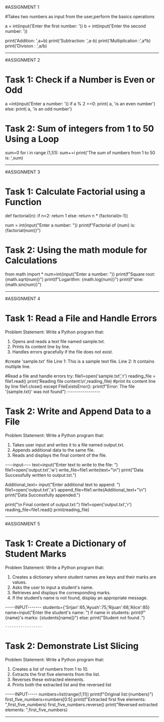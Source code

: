 #ASSIGNMENT 1


#Takes two numbers as input from the user,perform the basics operations

a = int(input('Enter the first number: '))
b = int(input('Enter the second number: '))

print('Addition: ',a+b)
print('Subtraction: ',a-b)
print('Multiplication :',a*b)
print('Division : ',a/b)

-----------------------------------------------------------------------------

#ASSIGNMENT 2


# Task 1: Check if a Number is Even or Odd

a =int(input('Enter a number: '))
if a % 2 ==0:
    print( a, 'is an even number')
else:
    print( a, 'is an odd number')


# Task 2: Sum of integers from 1 to 50 Using a Loop
sum=0
for i in range (1,51):
    sum+=i
print('The sum of numbers from 1 to 50 is: ',sum)

--------------------------------------------------------------------------

#ASSIGNMENT 3

# Task 1: Calculate Factorial using a Function

def factorial(n):
    if n<2:
        return 1
    else:
        return n * (factorial(n-1))

num = int(input("Enter a number: "))
print(f"Factorial of {num} is: {factorial(num)}")


# Task 2: Using the math module for Calculations

from math import *
num=int(input("Enter a number: "))
print(f"Square root: {math.sqrt(num)}")
print(f"Logarithm: {math.log(num)}")
print(f"sine: {math.sin(num)}")

---------------------------------------------------------------------

#ASSIGNMENT 4

 
# Task 1: Read a File and Handle Errors 

Problem Statement:  Write a Python program that:
1.   Opens and reads a text file named sample.txt.
2.   Prints its content line by line.
3.   Handles errors gracefully if the file does not exist.

#create 'sample.txt' file
Line 1: This is a sample text file.
Line 2: It contains multiple line.

#Read a file and handle errors
try:
    file1=open('sample.txt','r')
    reading_file = file1.read()
    print('Reading file content:\n',reading_file) #print its content line by line
    file1.close()
except FileExistsError():
    print(f"Error: The file '{sample.txt}' was not found")
          -----------------

 # Task 2: Write and Append Data to a File
 
Problem Statement: Write a Python program that:
1.   Takes user input and writes it to a file named output.txt.
2.   Appends additional data to the same file.
3.   Reads and displays the final content of the file.

----input----
text=input("Enter text to write to the file: ")
file1=open('output.txt','w')
write_file=file1.write(text+"\n")
print("Data Successfully written to output.txt.")

Additional_text= input("Enter additional text to append: ")
file1=open('output.txt','a')
append_file=file1.write(Additional_text+"\n")
print("Data Successfully appended.")

print("\n Final content of output.txt:")
file1=open('output.txt','r')
reading_file=file1.read()
print(reading_file)

-----------------------------------------------------------------------------

#ASSIGNMENT 5

# Task 1: Create a Dictionary of Student Marks

Problem Statement: Write a Python program that:
1.   Creates a dictionary where student names are keys and their marks are values.
2.   Asks the user to input a student's name.
3.   Retrieves and displays the corresponding marks.
4.   If the student’s name is not found, display an appropriate message.

-----INPUT-------
students={'Srijan':65,'Ayush':75,'Rijuan':68,'Alice':85}
name=input("Enter the student's name: ")
if name in students:
    print(f"{name}'s marks: {students[name]}")
else:
    print("Student not found .")

    -----------------

  #  Task 2: Demonstrate List Slicing 
    
Problem Statement: Write a Python program that:
1.   Creates a list of numbers from 1 to 10.
2.   Extracts the first five elements from the list.
3.   Reverses these extracted elements.
4.   Prints both the extracted list and the reversed list

-----INPUT-----
numbers=list(range(1,11))
print(f"Original list:{numbers}")
first_five_numbers=numbers[0:5]
print(f"Extracted first five elements: ",first_five_numbers)
first_five_numbers.reverse()
print("Reversed extracted elements: ",first_five_numbers)

-----------------------------------------------------------------------------------------------
